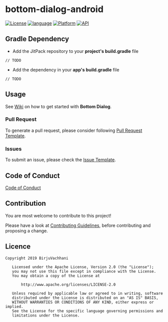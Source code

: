 # bottom-dialog-android

[![License](https://img.shields.io/badge/License-Apache%202.0-2196F3.svg?style=for-the-badge)](https://opensource.org/licenses/Apache-2.0)
[![language](https://img.shields.io/github/languages/top/BirjuVachhani/bext.svg?style=for-the-badge&colorB=f18e33)](https://kotlinlang.org/)
[![Platform](https://img.shields.io/badge/Platform-Android-green.svg?style=for-the-badge)](https://www.android.com/)
[![API](https://img.shields.io/badge/API-16%2B-F44336.svg?style=for-the-badge)](https://android-arsenal.com/api?level=19)

## Gradle Dependency

* Add the JitPack repository to your **project's build.gradle** file

```
// TODO
```

* Add the dependency in your **app's build.gradle** file

```
// TODO
```

## Usage

See [Wiki](https://github.com/BirjuVachhani/bottom-dialog-android/wiki) on how to get started with **Bottom Dialog**.

### Pull Request
To generate a pull request, please consider following [Pull Request Template](https://github.com/BirjuVachhani/bottom-dialog-android/blob/master/PULL_REQUEST_TEMPLATE.md).

### Issues
To submit an issue, please check the [Issue Template](https://github.com/BirjuVachhani/bottom-dialog-android/blob/master/ISSUE_TEMPLATE.md).

Code of Conduct
---
[Code of Conduct](https://github.com/BirjuVachhani/bottom-dialog-android/blob/master/CODE_OF_CONDUCT.md)

## Contribution

You are most welcome to contribute to this project!

Please have a look at [Contributing Guidelines](https://github.com/BirjuVachhani/bottom-dialog-android/blob/master/CONTRIBUTING.md), before contributing and proposing a change.



## Licence

```
Copyright 2019 BirjuVachhani

   Licensed under the Apache License, Version 2.0 (the "License");
   you may not use this file except in compliance with the License.
   You may obtain a copy of the License at

       http://www.apache.org/licenses/LICENSE-2.0

   Unless required by applicable law or agreed to in writing, software
   distributed under the License is distributed on an "AS IS" BASIS,
   WITHOUT WARRANTIES OR CONDITIONS OF ANY KIND, either express or implied.
   See the License for the specific language governing permissions and
   limitations under the License.
```
